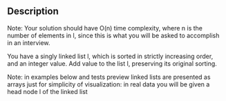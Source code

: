 ## Description
Note: Your solution should have O(n) time complexity, where n is the number of elements in l, since this is what you will be asked to accomplish in an interview.

You have a singly linked list l, which is sorted in strictly increasing order, and an integer value. Add value to the list l, preserving its original sorting.

Note: in examples below and tests preview linked lists are presented as arrays just for simplicity of visualization: in real data you will be given a head node l of the linked list